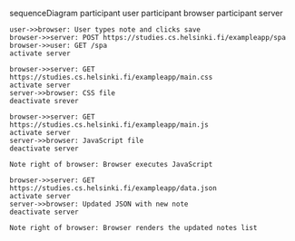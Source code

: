 sequenceDiagram
    participant user
    participant browser
    participant server

    user->>browser: User types note and clicks save
    browser->>server: POST https://studies.cs.helsinki.fi/exampleapp/spa
    browser->>user: GET /spa
    activate server

    browser->>server: GET https://studies.cs.helsinki.fi/exampleapp/main.css
    activate server
    server->>browser: CSS file
    deactivate srever

    browser->>server: GET https://studies.cs.helsinki.fi/exampleapp/main.js
    activate server
    server->>browser: JavaScript file
    deactivate server

    Note right of browser: Browser executes JavaScript

    browser->>server: GET https://studies.cs.helsinki.fi/exampleapp/data.json
    activate server
    server->>browser: Updated JSON with new note
    deactivate server

    Note right of browser: Browser renders the updated notes list